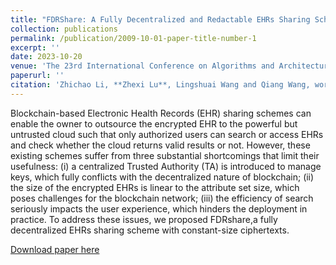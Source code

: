 ```yaml
---
title: "FDRShare: A Fully Decentralized and Redactable EHRs Sharing Scheme with Constant-Size Ciphertexts"
collection: publications
permalink: /publication/2009-10-01-paper-title-number-1
excerpt: ''
date: 2023-10-20
venue: 'The 23rd International Conference on Algorithms and Architectures for Parallel Processing(Workshop)'
paperurl: ''
citation: 'Zhichao Li, **Zhexi Lu**, Lingshuai Wang and Qiang Wang, workshop on ICA3PP 2023'
---
```


Blockchain-based Electronic Health Records (EHR) sharing schemes can enable the owner to outsource the encrypted EHR to the powerful but untrusted cloud such that only authorized users can search or access EHRs and check whether the cloud returns valid results or not. However, these existing schemes suffer from three substantial shortcomings that limit their usefulness: (i) a centralized Trusted Authority (TA) is introduced to manage keys, which fully conflicts with the decentralized nature of blockchain; (ii) the size of the encrypted EHRs is linear to the attribute set size, which poses challenges for the blockchain network; (iii) the efficiency of search seriously impacts the user experience, which hinders the deployment in practice. To address these issues, we proposed FDRshare,a fully decentralized EHRs sharing scheme with constant-size ciphertexts.

[Download paper here](../files/FDRShare.pdf)
